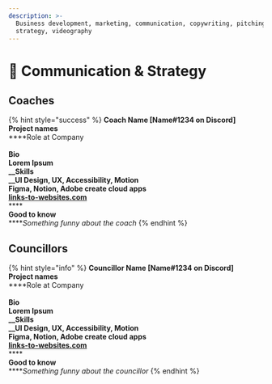 ```yaml
---
description: >-
  Business development, marketing, communication, copywriting, pitching,
  strategy, videography
---
```


# 🦄 Communication & Strategy

## Coaches

{% hint style="success" %}
**Coach Name \[Name#1234 on Discord]**\
**Project names**\
****Role at Company\
\
**Bio**\
****Lorem Ipsum\
__**Skills**\
__UI Design, UX, Accessibility, Motion\
Figma, Notion, Adobe create cloud apps\
[**links-to-websites.com**](https://osoc.be)****\
****\
**Good to know**\
****_Something funny about the coach_
{% endhint %}

## Councillors

{% hint style="info" %}
**Councillor Name \[Name#1234 on Discord]**\
**Project names**\
****Role at Company\
\
**Bio**\
****Lorem Ipsum\
__**Skills**\
__UI Design, UX, Accessibility, Motion\
Figma, Notion, Adobe create cloud apps\
[**links-to-websites.com**](https://osoc.be)****\
****\
**Good to know**\
****_Something funny about the councillor_
{% endhint %}
